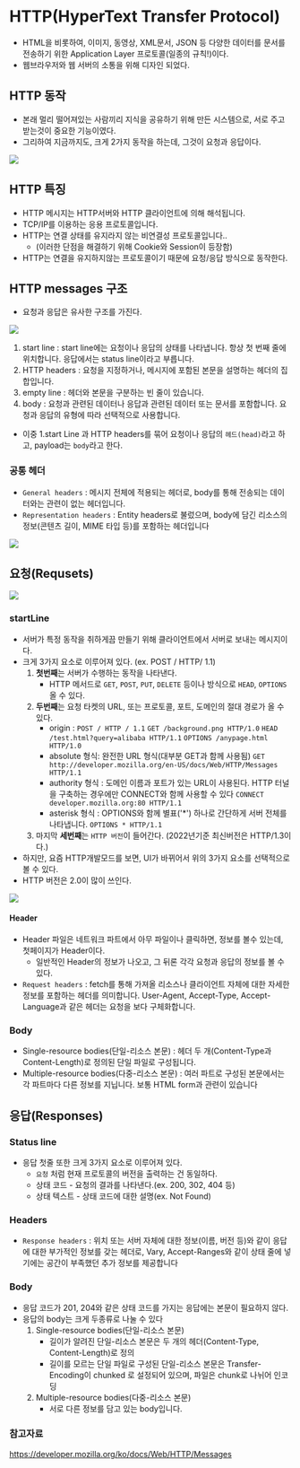 # HTTP(HyperText Transfer Protocol)
- HTML을 비롯하여, 이미지, 동영상, XML문서, JSON 등 다양한 데이터를 문서를 전송하기 위한 Application Layer 프로토콜(일종의 규칙!)이다.
- 웹브라우저와 웹 서버의 소통을 위해 디자인 되었다.

## HTTP 동작
 - 본래 멀리 떨어져있는 사람끼리 지식을 공유하기 위해 만든 시스템으로, 서로 주고 받는것이 중요한 기능이였다.
 - 그리하여 지금까지도, 크게 2가지 동작을 하는데, 그것이 요청과 응답이다.

<img src= "https://user-images.githubusercontent.com/104331549/172310070-6a5f7068-a734-41b8-9ede-d97cfdfd73d0.png">

## HTTP 특징
- HTTP 메시지는 HTTP서버와 HTTP 클라이언트에 의해 해석됩니다.
- TCP/IP를 이용하는 응용 프로토콜입니다.
- HTTP는 연결 상태를 유지라지 않는 비연결성 프로토콜입니다..
    - (이러한 단점을 해결하기 위해 Cookie와 Session이 등장함)
- HTTP는 연결을 유지하지않는 프로토콜이기 때문에 요청/응답 방식으로 동작한다.

## HTTP messages 구조
- 요청과 응답은 유사한 구조를 가진다.

<img src= "https://user-images.githubusercontent.com/104331549/172312622-39bec130-f7cf-4d57-8abf-94b4fd23a7a3.png">

  1. start line : start line에는 요청이나 응답의 상태를 나타냅니다. 항상 첫 번째 줄에 위치합니다. 응답에서는 status line이라고 부릅니다.
  2. HTTP headers : 요청을 지정하거나, 메시지에 포함된 본문을 설명하는 헤더의 집합입니다.
  3. empty line : 헤더와 본문을 구분하는 빈 줄이 있습니다.
  4. body : 요청과 관련된 데이터나 응답과 관련된 데이터 또는 문서를 포함합니다. 요청과 응답의 유형에 따라 선택적으로 사용합니다.

- 이중 1.start Line 과 HTTP headers를 묶어 요청이나 응답의 `헤드(head)`라고 하고, payload는 `body`라고 한다.


### 공통 헤더 
- `General headers` : 메시지 전체에 적용되는 헤더로, body를 통해 전송되는 데이터와는 관련이 없는 헤더입니다.
- `Representation headers` : Entity headers로 불렀으며, body에 담긴 리소스의 정보(콘텐츠 길이, MIME 타입 등)를 포함하는 헤더입니다

<img src ="https://user-images.githubusercontent.com/104331549/172322570-7976f612-dd79-4ad6-b0c8-98465f2693dc.png">


## 요청(Requsets)
<img src ="https://user-images.githubusercontent.com/104331549/172319745-21abcb23-dcd5-4a13-a44d-60e3eac0b2e0.png">
 
### startLine

 - 서버가 특정 동작을 취하게끔 만들기 위해 클라이언트에서 서버로 보내는 메시지이다. 
 - 크게 3가지 요소로 이루어져 있다. (ex. POST / HTTP/ 1.1)
    1. **첫번째**는 서버가 수행하는 동작을 나타낸다.            
        - HTTP 메서드로 `GET`, `POST`, `PUT`, `DELETE` 등이나 방식으로 `HEAD`, `OPTIONS` 올 수 있다. 
    2. **두번째**는 요청 타켓의 URL, 또는 프로토콜, 포트, 도메인의 절대 경로가 올 수 있다.
        - origin : `POST / HTTP / 1.1` `GET /background.png HTTP/1.0` `HEAD /test.html?query=alibaba HTTP/1.1` `OPTIONS /anypage.html HTTP/1.0`   
        - absolute 형식: 완전한 URL 형식(대부분 GET과 함께 사용됨) `GET http://developer.mozilla.org/en-US/docs/Web/HTTP/Messages HTTP/1.1`
        - authority 형식 : 도메인 이름과 포트가 있는 URL이 사용된다. HTTP 터널을 구축하는 경우에만 CONNECT와 함께 사용할 수 있다 `CONNECT developer.mozilla.org:80 HTTP/1.1`
        - asterisk 형식 : OPTIONS와 함께 별표('*') 하나로 간단하게 서버 전체를 나타냅니다. `OPTIONS * HTTP/1.1`
    3. 마지막 **세번째**는 `HTTP 버전`이 들어간다. (2022년기준 최신버전은 HTTP/1.3이다.)
 - 하지만, 요즘 HTTP개발모드를 보면, UI가 바뀌어서 위의 3가지 요소를 선택적으로 볼 수 있다.
 - HTTP 버전은 2.0이 많이 쓰인다. 

<img src ="https://user-images.githubusercontent.com/104331549/172322008-96167781-733a-4c84-95de-af90bebe526a.png">


#### Header
 - Header 파일은 네트워크 파트에서 아무 파일이나 클릭하면, 정보를 볼수 있는데, 첫페이지가 Header이다. 
    - 일반적인 Header의 정보가 나오고, 그 뒤론 각각 요청과 응답의 정보를 볼 수 있다. 
- `Request headers` : fetch를 통해 가져올 리소스나 클라이언트 자체에 대한 자세한 정보를 포함하는 헤더를 의미합니다. User-Agent, Accept-Type, Accept-Language과 같은 헤더는 요청을 보다 구체화합니다.


### Body
- Single-resource bodies(단일-리소스 본문) : 헤더 두 개(Content-Type과 Content-Length)로 정의된 단일 파일로 구성됩니다.
- Multiple-resource bodies(다중-리소스 본문) : 여러 파트로 구성된 본문에서는 각 파트마다 다른 정보를 지닙니다. 보통 HTML form과 관련이 있습니다

## 응답(Responses)
### Status line
 - 응답 첫줄 또한 크게 3가지 요소로 이루어져 있다.
   - `요청` 처럼 현재 프로토콜의 버전을 출력하는 건 동일하다. 
   - 상태 코드 - 요청의 결과를 나타낸다.(ex. 200, 302, 404 등)
   - 상태 텍스트 - 상태 코드에 대한 설명(ex. Not Found)
  
### Headers
 - `Response headers` : 위치 또는 서버 자체에 대한 정보(이름, 버전 등)와 같이 응답에 대한 부가적인 정보를 갖는 헤더로, Vary, Accept-Ranges와 같이 상태 줄에 넣기에는 공간이 부족했던 추가 정보를 제공합니다


### Body
 - 응답 코드가 201, 204와 같은 상태 코드를 가지는 응답에는 본문이 필요하지 않다.
 - 응답의 body는 크게 두종류로 나눌 수 있다
    1. Single-resource bodies(단일-리소스 본문) 
       - 길이가 알려진 단일-리소스 본문은 두 개의 헤더(Content-Type, Content-Length)로 정의
       - 길이를 모르는 단일 파일로 구성된 단일-리소스 본문은 Transfer-Encoding이 chunked 로 설정되어 있으며, 파일은 chunk로 나뉘어 인코딩
    2. Multiple-resource bodies(다중-리소스 본문)   
       - 서로 다른 정보를 담고 있는 body입니다.
  

### 참고자료 
https://developer.mozilla.org/ko/docs/Web/HTTP/Messages
